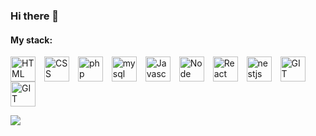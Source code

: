 ### Hi there 👋

#### My stack:
<p align="left">
  <img align="center" alt="HTML" width="40px" style="margin-right:10px;" src="https://cdn.jsdelivr.net/gh/devicons/devicon/icons/html5/html5-plain.svg" />
  <img align="center" alt="CSS" width="40px" style="margin-right:10px;" src="https://cdn.jsdelivr.net/gh/devicons/devicon/icons/css3/css3-plain.svg" />
  <img align="center" alt="php" width="40px" style="margin-right:10px;" src="https://cdn.jsdelivr.net/gh/devicons/devicon/icons/php/php-original.svg" />
  <img align="center" alt="mysql" width="40px" style="margin-right:10px;" src="https://cdn.jsdelivr.net/gh/devicons/devicon/icons/mysql/mysql-original-wordmark.svg" />
  <img align="center" alt="Javascript" width="40px" style="margin-right:10px;" src="https://cdn.jsdelivr.net/gh/devicons/devicon/icons/javascript/javascript-plain.svg" />
  <img align="center" alt="Node" width="40px" style="margin-right:10px;" src="https://cdn.jsdelivr.net/gh/devicons/devicon/icons/nodejs/nodejs-original.svg" />
  <img align="center" alt="React" width="40px" style="margin-right:10px;" src="https://cdn.jsdelivr.net/gh/devicons/devicon/icons/react/react-original.svg" />
  <img align="center" alt="nestjs" width="40px" style="margin-right:10px;" src="https://cdn.jsdelivr.net/gh/devicons/devicon/icons/nestjs/nestjs-plain.svg" />
  <img align="center" alt="GIT" width="40px" style="margin-right:10px;" src="https://cdn.jsdelivr.net/gh/devicons/devicon/icons/python/python-original.svg" />
  <img align="center" alt="GIT" width="40px" style="margin-right:10px;" src="https://cdn.jsdelivr.net/gh/devicons/devicon/icons/git/git-original.svg" />
</p>

![](https://komarev.com/ghpvc/?username=giperfast&color=e44d26)


<!--
**giperfast/giperfast** is a ✨ _special_ ✨ repository because its `README.md` (this file) appears on your GitHub profile.

Here are some ideas to get you started:

- 🔭 I’m currently working on ...
- 🌱 I’m currently learning ...
- 👯 I’m looking to collaborate on ...
- 🤔 I’m looking for help with ...
- 💬 Ask me about ...
- 📫 How to reach me: ...
- 😄 Pronouns: ...
- ⚡ Fun fact: ...
-->
